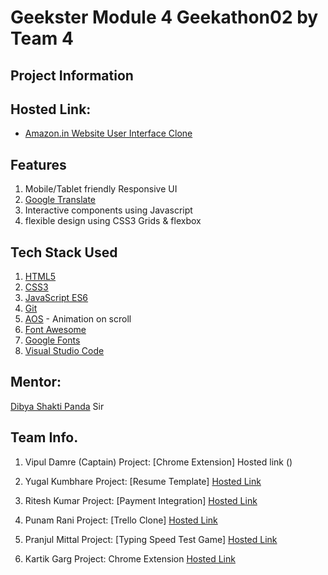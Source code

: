 # Geekster Module 4 Geekathon02 by Team 4
## Project Information

## Hosted Link:
 + [Amazon.in Website User Interface Clone](https://vipuldamre26.github.io/GeekathonM4Team04/)

## Features
 1. Mobile/Tablet friendly Responsive UI
 2. [Google Translate](https://translate.google.co.in/)
 3. Interactive components using Javascript
 4. flexible design using CSS3 Grids & flexbox

## Tech Stack Used
1. [HTML5](https://en.wikipedia.org/wiki/HTML5)
2. [CSS3](https://en.wikipedia.org/wiki/CSS)
3. [JavaScript ES6](https://en.wikipedia.org/wiki/JavaScript)
4. [Git](https://en.wikipedia.org/wiki/Git)
5. [AOS](https://michalsnik.github.io/aos/) - Animation on scroll
6. [Font Awesome](https://fontawesome.com/icons)
7. [Google Fonts](https://fonts.google.com/)
8. [Visual Studio Code](https://code.visualstudio.com/)

## Mentor:
[Dibya Shakti Panda](https://www.linkedin.com/in/dibyas933/) Sir 

## Team Info.

 1. Vipul Damre (Captain)
    Project:  [Chrome Extension]
    Hosted link ()

 2. Yugal Kumbhare
    Project: [Resume Template]
    [Hosted Link](https://vipuldamre26.github.io/GeekathonM4Team04/Yugal_Kumbhare/index.html)

 3. Ritesh Kumar
    Project: [Payment Integration]
    [Hosted Link]()

 4. Punam Rani
    Project: [Trello Clone]
    [Hosted Link]()

 5. Pranjul Mittal
    Project: [Typing Speed Test Game]
    [Hosted Link]()

 6. Kartik Garg
    Project: Chrome Extension
    [Hosted Link]()

